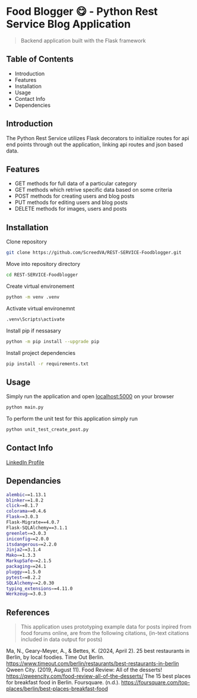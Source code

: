# Food Blogger 😋 - Python Rest Service Blog Application
> Backend application built with the Flask framework

## Table of Contents
- Introduction
- Features
- Installation
- Usage
- Contact Info
- Dependencies

## Introduction
The Python Rest Service utilizes Flask decorators to initialize routes for api end points through out the application, linking api routes and json based data. 

## Features
- GET methods for full data of a particular category
- GET methods which retrive specific data based on some criteria
- POST methods for creating users and blog posts
- PUT methods for editing users and blog posts
- DELETE methods for images, users and posts

## Installation

Clone repository
```bash (In Terminal)
git clone https://github.com/ScreedVA/REST-SERVICE-Foodblogger.git
```

Move into repository directory
```bash (In Terminal)
cd REST-SERVICE-Foodblogger
```

Create virtual environement
```bash (In Terminal)
python -m venv .venv
```

Activate virtual environemnt
```bash (In Terminal)
.venv\Scripts\activate
```

Install pip if nessasary
```bash (In Terminal)
python -m pip install --upgrade pip
```

Install project dependencies
```bash (In Terminal)
pip install -r requirements.txt
```

## Usage
Simply run the application and open [localhost:5000](http://127.0.0.1:5000) on your browser
```bash (In Terminal)
python main.py
```

To perform the unit test for this application simply run
```bash (In Terminal)
python unit_test_create_post.py
```


## Contact Info
[LinkedIn Profile](https://www.linkedin.com/in/christian-damete-yeboa-bb79442a3/)

## Dependancies
```bash
alembic==1.13.1
blinker==1.8.2
click==8.1.7
colorama==0.4.6
Flask==3.0.3
Flask-Migrate==4.0.7
Flask-SQLAlchemy==3.1.1
greenlet==3.0.3
iniconfig==2.0.0
itsdangerous==2.2.0
Jinja2==3.1.4
Mako==1.3.3
MarkupSafe==2.1.5
packaging==24.1
pluggy==1.5.0
pytest==8.2.2
SQLAlchemy==2.0.30
typing_extensions==4.11.0
Werkzeug==3.0.3
```

## References
> This application uses prototyping example data for posts inpired from food forums online, are from the following citations, (in-text citations included in data output for posts)

Ma, N., Geary-Meyer, A., & Bettes, K. (2024, April 2). 25 best restaurants in Berlin, by local foodies. Time Out Berlin. https://www.timeout.com/berlin/restaurants/best-restaurants-in-berlin 
Qween City. (2019, August 11). Food Review: All of the desserts! https://qweencity.com/food-review-all-of-the-desserts/ 
The 15 best places for breakfast food in Berlin. Foursquare. (n.d.). https://foursquare.com/top-places/berlin/best-places-breakfast-food 


